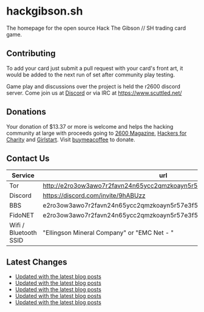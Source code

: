 # hackgibson.sh
The homepage for the open source Hack The Gibson // SH trading card game.


## Contributing

To add your card just submit a pull request with your card's front art, it would be added to the next run of set after community play testing.

Game play and discussions over the project is held the r2600 discord server. Come join us at [Discord](https://discord.com/invite/9hABUzz) or via IRC at https://www.scuttled.net/


## Donations

Your donation of $13.37 or more is welcome and helps the hacking community at large with proceeds going to [2600 Magazine](https://2600.com/), [Hackers for Charity](https://hackersforcharity.org) and [Girlstart](https://girlstart.org).  Visit [buymeacoffee](https://www.buymeacoffee.com/hackgibson.sh) to donate.


## Contact Us

Service | url
-|-
Tor | http://e2ro3ow3awo7r2favn24n65ycc2qmzkoayn5r57e3f56nvjwdcgg32ad.onion
Discord | https://discord.com/invite/9hABUzz
BBS | e2ro3ow3awo7r2favn24n65ycc2qmzkoayn5r57e3f56nvjwdcgg32ad.onion:23
FidoNET | e2ro3ow3awo7r2favn24n65ycc2qmzkoayn5r57e3f56nvjwdcgg32ad.onion:24554
Wifi / Bluetooth SSID | "Ellingson Mineral Company" or "EMC Net - <fidonet address>"

## Latest Changes
<!-- BLOG-POST-LIST:START -->
- [Updated with the latest blog posts](https://github.com/DFW2600/hackgibson.sh/commit/578b5289707f7fc3cec375e5ed1e0bff13474e6a)
- [Updated with the latest blog posts](https://github.com/DFW2600/hackgibson.sh/commit/acb101140a4de81407989859ccfa9d93591dda33)
- [Updated with the latest blog posts](https://github.com/DFW2600/hackgibson.sh/commit/e16a86ad2642c44ea83df4a79d11be25d36efc73)
- [Updated with the latest blog posts](https://github.com/DFW2600/hackgibson.sh/commit/5cf69246d460139380e9a64d931a1c3c582d8f67)
- [Updated with the latest blog posts](https://github.com/DFW2600/hackgibson.sh/commit/f00d1e756a0597e54138df663d211f49991b3349)
<!-- BLOG-POST-LIST:END -->
